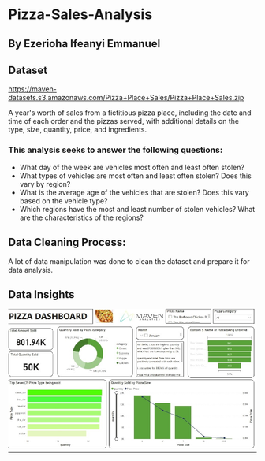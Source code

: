 # Pizza-Sales-Analysis
## By Ezerioha Ifeanyi Emmanuel

## Dataset
https://maven-datasets.s3.amazonaws.com/Pizza+Place+Sales/Pizza+Place+Sales.zip

A year's worth of sales from a fictitious pizza place, including the date and time of each order and the pizzas served, with additional details on the type, size, quantity, price, and ingredients.

### This analysis seeks to answer the following questions:
- What day of the week are vehicles most often and least often stolen?
- What types of vehicles are most often and least often stolen? Does this vary by region?
- What is the average age of the vehicles that are stolen? Does this vary based on the vehicle type?
- Which regions have the most and least number of stolen vehicles? What are the characteristics of the regions?

## Data Cleaning Process:
A lot of data manipulation was done to clean the dataset and prepare it for data analysis.



## Data Insights

![Pizza Dashboard](https://github.com/Ezerioha-ifeanyi/Pizza-Sales-Analysis/blob/main/Pizza%20Dashboard.jpg)
